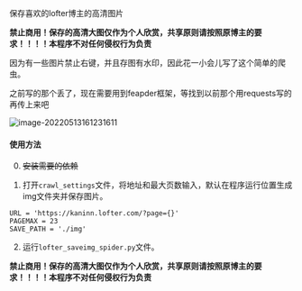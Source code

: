保存喜欢的lofter博主的高清图片

**禁止商用！保存的高清大图仅作为个人欣赏，共享原则请按照原博主的要求！！！！本程序不对任何侵权行为负责**



因为有一些图片禁止右键，并且存图有水印，因此花一小会儿写了这个简单的爬虫。

之前写的那个丢了，现在需要用到feapder框架，等找到以前那个用requests写的再传上来吧

![image-20220513161231611](https://s2.loli.net/2022/05/13/yv2EdCJbSkc3WDx.png)

#### 使用方法

0. ~~安装需要的依赖~~

1. 打开`crawl_settings`文件，将地址和最大页数输入，默认在程序运行位置生成img文件夹并保存图片。

```
URL = 'https://kaninn.lofter.com/?page={}'
PAGEMAX = 23
SAVE_PATH = './img'
```

2. 运行`lofter_saveimg_spider.py`文件。



**禁止商用！保存的高清大图仅作为个人欣赏，共享原则请按照原博主的要求！！！！本程序不对任何侵权行为负责**
